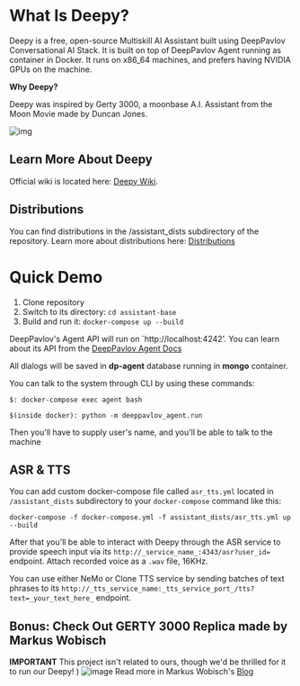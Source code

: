 # What Is Deepy?
Deepy is a free, open-source Multiskill AI Assistant built using DeepPavlov Conversational AI Stack. It is  built on top of DeepPavlov Agent running as container in Docker. It runs on x86_64 machines, and prefers having NVIDIA GPUs on the machine. 

**Why Deepy?**

Deepy was inspired by Gerty 3000, a moonbase A.I. Assistant from the Moon Movie made by Duncan Jones.

![img](https://cdn-images-1.medium.com/max/800/0*HarsFmC8UKJBaNU6.jpg)

## Learn More About Deepy
Official wiki is located here: [Deepy Wiki](https://github.com/deepmipt/assistant-base/wiki).

## Distributions
You can find distributions in the /assistant_dists subdirectory of the repository. Learn more about distributions here: [Distributions](https://github.com/deepmipt/assistant-base/wiki/Distributions) 

# Quick Demo
1. Clone repository
2. Switch to its directory: `cd assistant-base`
3. Build and run it: `docker-compose up --build`

DeepPavlov's Agent API will run on `http://localhost:4242'. You can learn about its API from the [DeepPavlov Agent Docs](https://deeppavlov-agent.readthedocs.io/en/latest/)

All dialogs will be saved in **dp-agent** database running in **mongo** container.

You can talk to the system through CLI by using these commands:

`$: docker-compose exec agent bash`

`$(inside docker): python -m deeppavlov_agent.run`

Then you'll have to supply user's name, and you'll be able to talk to the machine

## ASR & TTS
You can add custom docker-compose file called `asr_tts.yml` located in `/assistant_dists` subdirectory to your `docker-compose` command like this:

`docker-compose -f docker-compose.yml -f assistant_dists/asr_tts.yml up --build`

After that you'll be able to interact with Deepy through the ASR service to provide speech input via its `http://_service_name_:4343/asr?user_id=` endpoint.  Attach recorded voice as a `.wav` file, 16KHz.

You can use either NeMo or Clone TTS service by sending batches of text phrases to its `http://_tts_service_name:_tts_service_port_/tts?text=_your_text_here_` endpoint.

## Bonus: Check Out GERTY 3000 Replica made by Markus Wobisch
**IMPORTANT** This project isn't related to ours, though we'd be thrilled for it to run our Deepy! )
![image](https://user-images.githubusercontent.com/5264043/112886628-d6720900-90da-11eb-9c97-addd8b63f97e.png)
Read more in Markus Wobisch's [Blog](http://markus-wobisch.blogspot.com/2020/05/building-gerty-3000-replica-part-1.html)
